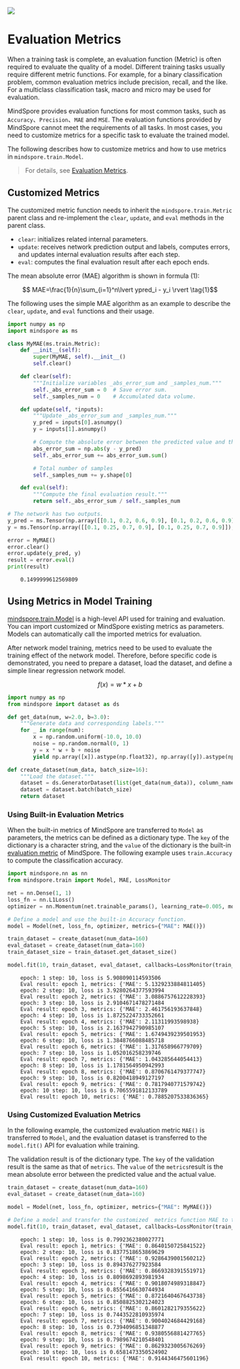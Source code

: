 <a href="https://gitee.com/mindspore/docs/blob/master/tutorials/source_en/advanced/model/metric.md" target="_blank"><img src="https://mindspore-website.obs.cn-north-4.myhuaweicloud.com/website-images/master/resource/_static/logo_source_en.png"></a>

# Evaluation Metrics

When a training task is complete, an evaluation function (Metric) is often required to evaluate the quality of a model. Different training tasks usually require different metric functions. For example, for a binary classification problem, common evaluation metrics include precision, recall, and the like. For a multiclass classification task, macro and micro may be used for evaluation.

MindSpore provides evaluation functions for most common tasks, such as `Accuracy`、`Precision`、`MAE` and `MSE`. The evaluation functions provided by MindSpore cannot meet the requirements of all tasks. In most cases, you need to customize metrics for a specific task to evaluate the trained model.

The following describes how to customize metrics and how to use metrics in `mindspore.train.Model`.

> For details, see [Evaluation Metrics](https://www.mindspore.cn/docs/en/master/api_python/mindspore.train.html#evaluation-metrics).

## Customized Metrics

The customized metric function needs to inherit the `mindspore.train.Metric` parent class and re-implement the `clear`, `update`, and `eval` methods in the parent class.

- `clear`: initializes related internal parameters.
- `update`: receives network prediction output and labels, computes errors, and updates internal evaluation results after each step.
- `eval`: computes the final evaluation result after each epoch ends.

The mean absolute error (MAE) algorithm is shown in formula (1):

$$ MAE=\frac{1}{n}\sum_{i=1}^n\lvert ypred_i - y_i \rvert \tag{1}$$

The following uses the simple MAE algorithm as an example to describe the `clear`, `update`, and `eval` functions and their usage.

```python
import numpy as np
import mindspore as ms

class MyMAE(ms.train.Metric):
    def __init__(self):
        super(MyMAE, self).__init__()
        self.clear()

    def clear(self):
        """Initialize variables _abs_error_sum and _samples_num."""
        self._abs_error_sum = 0  # Save error sum.
        self._samples_num = 0    # Accumulated data volume.

    def update(self, *inputs):
        """Update _abs_error_sum and _samples_num."""
        y_pred = inputs[0].asnumpy()
        y = inputs[1].asnumpy()

        # Compute the absolute error between the predicted value and the actual value.
        abs_error_sum = np.abs(y - y_pred)
        self._abs_error_sum += abs_error_sum.sum()

        # Total number of samples
        self._samples_num += y.shape[0]

    def eval(self):
        """Compute the final evaluation result."""
        return self._abs_error_sum / self._samples_num

# The network has two outputs.
y_pred = ms.Tensor(np.array([[0.1, 0.2, 0.6, 0.9], [0.1, 0.2, 0.6, 0.9]]), ms.float32)
y = ms.Tensor(np.array([[0.1, 0.25, 0.7, 0.9], [0.1, 0.25, 0.7, 0.9]]), ms.float32)

error = MyMAE()
error.clear()
error.update(y_pred, y)
result = error.eval()
print(result)
```

```text
    0.1499999612569809
```

## Using Metrics in Model Training

[mindspore.train.Model](https://www.mindspore.cn/docs/en/master/api_python/train/mindspore.train.Model.html#mindspore.train.Model) is a high-level API used for training and evaluation. You can import customized or MindSpore existing metrics as parameters. Models can automatically call the imported metrics for evaluation.

After network model training, metrics need to be used to evaluate the training effect of the network model. Therefore, before specific code is demonstrated, you need to prepare a dataset, load the dataset, and define a simple linear regression network model.

$$f(x)=w*x+b \tag{2}$$

```python
import numpy as np
from mindspore import dataset as ds

def get_data(num, w=2.0, b=3.0):
    """Generate data and corresponding labels."""
    for _ in range(num):
        x = np.random.uniform(-10.0, 10.0)
        noise = np.random.normal(0, 1)
        y = x * w + b + noise
        yield np.array([x]).astype(np.float32), np.array([y]).astype(np.float32)

def create_dataset(num_data, batch_size=16):
    """Load the dataset."""
    dataset = ds.GeneratorDataset(list(get_data(num_data)), column_names=['data', 'label'])
    dataset = dataset.batch(batch_size)
    return dataset
```

### Using Built-in Evaluation Metrics

When the built-in metrics of MindSpore are transferred to `Model` as parameters, the metrics can be defined as a dictionary type. The `key` of the dictionary is a character string, and the `value` of the dictionary is the built-in [evaluation metric](https://www.mindspore.cn/docs/en/master/api_python/mindspore.train.html#evaluation-metrics) of MindSpore. The following example uses `train.Accuracy` to compute the classification accuracy.

```python
import mindspore.nn as nn
from mindspore.train import Model, MAE, LossMonitor

net = nn.Dense(1, 1)
loss_fn = nn.L1Loss()
optimizer = nn.Momentum(net.trainable_params(), learning_rate=0.005, momentum=0.9)

# Define a model and use the built-in Accuracy function.
model = Model(net, loss_fn, optimizer, metrics={"MAE": MAE()})

train_dataset = create_dataset(num_data=160)
eval_dataset = create_dataset(num_data=160)
train_dataset_size = train_dataset.get_dataset_size()

model.fit(10, train_dataset, eval_dataset, callbacks=LossMonitor(train_dataset_size))
```

```text
    epoch: 1 step: 10, loss is 5.908090114593506
    Eval result: epoch 1, metrics: {'MAE': 5.1329233884811405}
    epoch: 2 step: 10, loss is 3.9280264377593994
    Eval result: epoch 2, metrics: {'MAE': 3.0886757612228393}
    epoch: 3 step: 10, loss is 2.9104671478271484
    Eval result: epoch 3, metrics: {'MAE': 2.461756193637848}
    epoch: 4 step: 10, loss is 1.8725224733352661
    Eval result: epoch 4, metrics: {'MAE': 2.11311993598938}
    epoch: 5 step: 10, loss is 2.1637942790985107
    Eval result: epoch 5, metrics: {'MAE': 1.6749439239501953}
    epoch: 6 step: 10, loss is 1.3848766088485718
    Eval result: epoch 6, metrics: {'MAE': 1.317658966779709}
    epoch: 7 step: 10, loss is 1.052016258239746
    Eval result: epoch 7, metrics: {'MAE': 1.043285644054413}
    epoch: 8 step: 10, loss is 1.1781564950942993
    Eval result: epoch 8, metrics: {'MAE': 0.8706761479377747}
    epoch: 9 step: 10, loss is 0.8200418949127197
    Eval result: epoch 9, metrics: {'MAE': 0.7817940771579742}
    epoch: 10 step: 10, loss is 0.7065591812133789
    Eval result: epoch 10, metrics: {'MAE': 0.7885207533836365}
```

### Using Customized Evaluation Metrics

In the following example, the customized evaluation metric `MAE()` is transferred to `Model`, and the evaluation dataset is transferred to the `model.fit()` API for evaluation while training.

The validation result is of the dictionary type. The `key` of the validation result is the same as that of `metrics`. The `value` of the `metrics`result is the mean absolute error between the predicted value and the actual value.

```python
train_dataset = create_dataset(num_data=160)
eval_dataset = create_dataset(num_data=160)

model = Model(net, loss_fn, optimizer, metrics={"MAE": MyMAE()})

# Define a model and transfer the customized  metrics function MAE to the model.
model.fit(10, train_dataset, eval_dataset, callbacks=LossMonitor(train_dataset_size))
```

```text
    epoch: 1 step: 10, loss is 0.7992362380027771
    Eval result: epoch 1, metrics: {'MAE': 0.8640150725841522}
    epoch: 2 step: 10, loss is 0.8377518653869629
    Eval result: epoch 2, metrics: {'MAE': 0.9286439001560212}
    epoch: 3 step: 10, loss is 0.894376277923584
    Eval result: epoch 3, metrics: {'MAE': 0.8669328391551971}
    epoch: 4 step: 10, loss is 0.8098692893981934
    Eval result: epoch 4, metrics: {'MAE': 0.9018074989318847}
    epoch: 5 step: 10, loss is 0.8556416630744934
    Eval result: epoch 5, metrics: {'MAE': 0.8721640467643738}
    epoch: 6 step: 10, loss is 0.8508825302124023
    Eval result: epoch 6, metrics: {'MAE': 0.8601282179355622}
    epoch: 7 step: 10, loss is 0.7443522810935974
    Eval result: epoch 7, metrics: {'MAE': 0.9004024684429168}
    epoch: 8 step: 10, loss is 0.7394096851348877
    Eval result: epoch 8, metrics: {'MAE': 0.9380556881427765}
    epoch: 9 step: 10, loss is 0.7989674210548401
    Eval result: epoch 9, metrics: {'MAE': 0.8629323005676269}
    epoch: 10 step: 10, loss is 0.6581473350524902
    Eval result: epoch 10, metrics: {'MAE': 0.9144346475601196}
```
